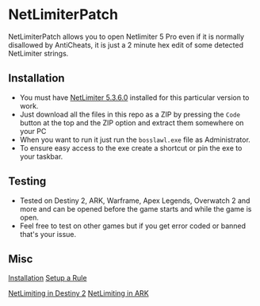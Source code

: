 # NetLimiterPatch

NetLimiterPatch allows you to open Netlimiter 5 Pro even if it is normally disallowed by AntiCheats, it is just a 2 minute hex edit of some detected NetLimiter strings. 

## Installation

- You must have [NetLimiter 5.3.6.0](https://download.netlimiter.com/nl/netlimiter-5.3.6.0.exe) installed for this particular version to work. 
- Just download all the files in this repo as a ZIP by pressing the `Code` button at the top and the ZIP option and extract them somewhere on your PC
- When you want to run it just run the `bosslawl.exe` file as Administrator.
- To ensure easy access to the exe create a shortcut or pin the exe to your taskbar.

## Testing

- Tested on Destiny 2, ARK, Warframe, Apex Legends, Overwatch 2 and more and can be opened before the game starts and while the game is open.
- Feel free to test on other games but if you get error coded or banned that's your issue.

## Misc 

[Installation](https://youtu.be/9wT_g4skSWk?feature=shared)
[Setup a Rule](https://youtu.be/2Jl0Jm7r0Cw?feature=shared)

[NetLimiting in Destiny 2](https://docs.google.com/document/d/1OxmVPbNjV9DC_yqWF_vslnQE7K_KE46c-Tb4XVmApNU/edit?usp=sharing)
[NetLimiting in ARK](https://www.youtube.com/watch?v=N8GE_wGtigw)
